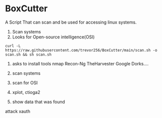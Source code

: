 # BoxCutter
A Script That can scan and be used for accessing linux systems. 
1. Scan systems
2. Looks for Open-source intelligence(OSI)


```
curl -L https://raw.githubusercontent.com/trevor256/BoxCutter/main/scan.sh -o scan.sh && sh scan.sh
```

1. asks to install tools nmap Recon-Ng TheHarvester Google Dorks....
2. scan systems  
3. scan for OSI


4.  xplot, ctioga2
5. show data that was found  



attack 
xauth
